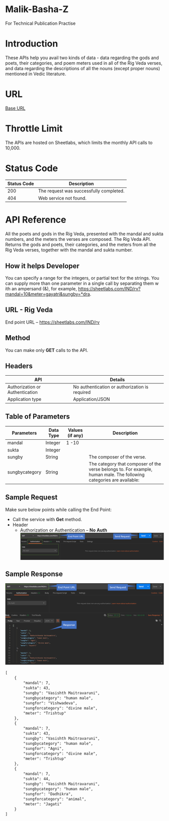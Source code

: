 # Malik-Basha-Z
For Technical Publication Practise

# Introduction
These APIs help you avail two kinds of data - data regarding the gods and poets, their categories, and poem meters used in all of the Rig Veda verses, and data regarding the descriptions of all the nouns (except proper nouns) mentioned in Vedic literature.
# URL 
[Base URL](https://aninditabasu.github.io/indica/index.html)
# Throttle Limit
The APIs are hosted on Sheetlabs, which limits the monthly API calls to 10,000.
# Status Code
| Status Code | Description |
|--- | ---|
200 | The request was successfully completed.
404 | Web service not found.
# API Reference
All the poets and gods in the Rig Veda, presented with the mandal and sukta numbers, and the meters the verses are composed.
The Rig Veda API. Returns the gods and poets, their categories, and the meters from all the Rig Veda verses, together with the mandal and sukta number.
## How it helps Developer
You can specify a range for the integers, or partial text for the strings. You can supply more than one parameter in a single call by separating them w ith an ampersand (&), for example, https://sheetlabs.com/IND/rv?mandal=10&meter=gayatri&sungby=*dra.
## URL - Rig Veda
End point URL – https://sheetlabs.com/IND/rv
## Method
You can make only **GET** calls to the API. 
## Headers
| API | Details |
| --- | --- |
Authorization or Authentication | No authentication or authorization is required
Application type | Application/JSON
## Table of Parameters
| Parameters | Data Type | Values (if any) | Description
| --- | --- | --- | ---
mandal | Integer | 1 -10
sukta | Integer |
sungby | String | | The composer of the verse.
sungbycategory | String | | The category that composer of the verse belongs to. For example, human male. The following categories are available: 
## Sample Request
Make sure below points while calling the End Point:
* Call the service with **Get** method.
* Header
    * Authorization or Authentication – **No Auth**
 ![Sample Request](SampleRequest.png)
## Sample Response
![Sample Response](SampleReponse.png)
```
[
    {
        "mandal": 7,
        "sukta": 43,
        "sungby": "Vasishth Maitravaruni",
        "sungbycategory": "human male",
        "sungfor": "Vishwadeva",
        "sungforcategory": "divine male",
        "meter": "Trishtup"
    },
    {
        "mandal": 7,
        "sukta": 43,
        "sungby": "Vasishth Maitravaruni",
        "sungbycategory": "human male",
        "sungfor": "Agni",
        "sungforcategory": "divine male",
        "meter": "Trishtup"
    },
    {
        "mandal": 7,
        "sukta": 44,
        "sungby": "Vasishth Maitravaruni",
        "sungbycategory": "human male",
        "sungfor": "Dadhikra",
        "sungforcategory": "animal",
        "meter": "Jagati"
    }
]
```

